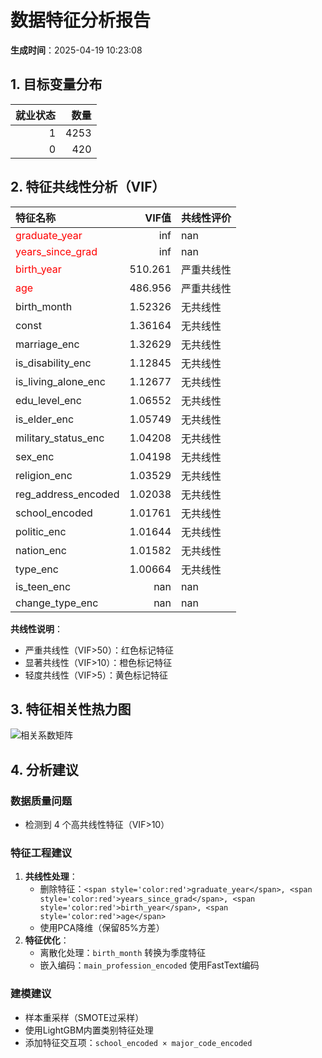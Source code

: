 
# 数据特征分析报告
**生成时间**：2025-04-19 10:23:08

## 1. 目标变量分布

|   就业状态 |   数量 |
|-----------:|-------:|
|          1 |   4253 |
|          0 |    420 |

## 2. 特征共线性分析（VIF）

| 特征名称                                        |     VIF值 | 共线性评价   |
|:------------------------------------------------|----------:|:-------------|
| <span style='color:red'>graduate_year</span>    | inf       | nan          |
| <span style='color:red'>years_since_grad</span> | inf       | nan          |
| <span style='color:red'>birth_year</span>       | 510.261   | 严重共线性   |
| <span style='color:red'>age</span>              | 486.956   | 严重共线性   |
| birth_month                                     |   1.52326 | 无共线性     |
| const                                           |   1.36164 | 无共线性     |
| marriage_enc                                    |   1.32629 | 无共线性     |
| is_disability_enc                               |   1.12845 | 无共线性     |
| is_living_alone_enc                             |   1.12677 | 无共线性     |
| edu_level_enc                                   |   1.06552 | 无共线性     |
| is_elder_enc                                    |   1.05749 | 无共线性     |
| military_status_enc                             |   1.04208 | 无共线性     |
| sex_enc                                         |   1.04198 | 无共线性     |
| religion_enc                                    |   1.03529 | 无共线性     |
| reg_address_encoded                             |   1.02038 | 无共线性     |
| school_encoded                                  |   1.01761 | 无共线性     |
| politic_enc                                     |   1.01644 | 无共线性     |
| nation_enc                                      |   1.01582 | 无共线性     |
| type_enc                                        |   1.00664 | 无共线性     |
| is_teen_enc                                     | nan       | nan          |
| change_type_enc                                 | nan       | nan          |

**共线性说明**：
- 严重共线性（VIF>50）：红色标记特征
- 显著共线性（VIF>10）：橙色标记特征
- 轻度共线性（VIF>5）：黄色标记特征

## 3. 特征相关性热力图
![相关系数矩阵](./figure/correlation_matrix.jpg)

## 4. 分析建议

### 数据质量问题
- 检测到 4 个高共线性特征（VIF>10）

### 特征工程建议
1. **共线性处理**：
   - 删除特征：`<span style='color:red'>graduate_year</span>, <span style='color:red'>years_since_grad</span>, <span style='color:red'>birth_year</span>, <span style='color:red'>age</span>`
   - 使用PCA降维（保留85%方差）
2. **特征优化**：
   - 离散化处理：`birth_month` 转换为季度特征
   - 嵌入编码：`main_profession_encoded` 使用FastText编码

### 建模建议
- 样本重采样（SMOTE过采样）
- 使用LightGBM内置类别特征处理
- 添加特征交互项：`school_encoded × major_code_encoded`
        